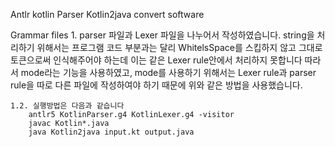 Antlr kotlin Parser
Kotlin2java convert software

Grammar files
    1. parser 파일과 Lexer 파일을 나누어서 작성하였습니다. string을 처리하기 위해서는
    프로그램 코드 부분과는 달리 WhitelsSpace를 스킵하지 않고 그대로 토큰으로써 인식해주어야 하는데 이는
    같은 Lexer rule안에서 처리하지 못합니다 따라서 mode라는 기능을 사용하였고, mode를 사용하기
    위해서는 Lexer rule과 parser rule을 따로 다른 파일에 작성하여야 하기 때문에 위와 같은 방법을 사용했습니다.
     
    1.2. 실행방법은 다음과 같습니다
        antlr5 KotlinParser.g4 KotlinLexer.g4 -visitor
        javac Kotlin*.java
        java Kotlin2java input.kt output.java


